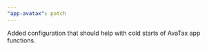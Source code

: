 ```yaml
---
"app-avatax": patch
---
```


Added configuration that should help with cold starts of AvaTax app functions.
